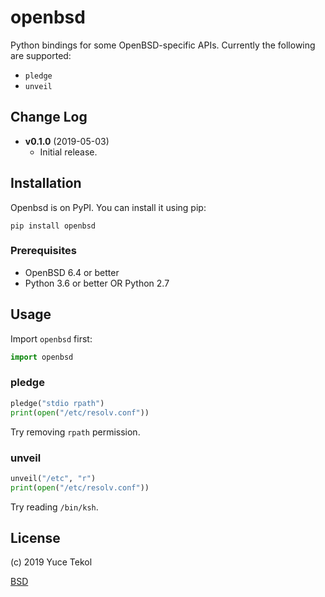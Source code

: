 # openbsd

Python bindings for some OpenBSD-specific APIs. Currently the following are supported:
* `pledge`
* `unveil`

## Change Log

* **v0.1.0** (2019-05-03)
    * Initial release.

## Installation

Openbsd is on PyPI. You can install it using pip:

    pip install openbsd

### Prerequisites

* OpenBSD 6.4 or better
* Python 3.6 or better OR Python 2.7

## Usage

Import `openbsd` first:
```python
import openbsd
```

### pledge

```python
pledge("stdio rpath")
print(open("/etc/resolv.conf"))
```

Try removing `rpath` permission.

### unveil

```python
unveil("/etc", "r")
print(open("/etc/resolv.conf"))
```

Try reading `/bin/ksh`.

## License

(c) 2019 Yuce Tekol

[BSD](LICENSE)
